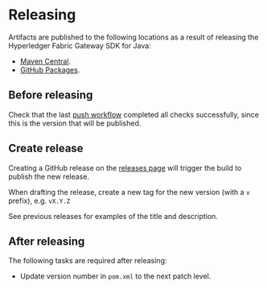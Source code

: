 # Releasing

Artifacts are published to the following locations as a result of releasing the Hyperledger Fabric Gateway SDK for Java:

- [Maven Central](https://central.sonatype.com/artifact/org.hyperledger.fabric/fabric-gateway-java).
- [GitHub Packages](https://github.com/hyperledger/fabric-gateway-java/packages/1782386).

## Before releasing

Check that the last [push workflow](https://github.com/hyperledger/fabric-gateway-java/actions/workflows/push.yml) completed all checks successfully, since this is the version that will be published.

## Create release

Creating a GitHub release on the [releases page](https://github.com/hyperledger/fabric-gateway-java/releases) will trigger the build to publish the new release.

When drafting the release, create a new tag for the new version (with a `v` prefix), e.g. `vX.Y.Z`

See previous releases for examples of the title and description.

## After releasing

The following tasks are required after releasing:

- Update version number in `pom.xml` to the next patch level.
